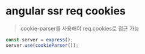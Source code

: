 # angular ssr req cookies

> cookie-parser를 사용해야 req.cookies로 접근 가능

```ts
const server = express();
server.use(cookieParser());
```
